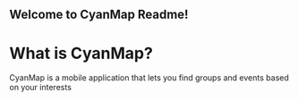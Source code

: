 ## Welcome to CyanMap Readme!
# What is CyanMap?
CyanMap is a mobile application that lets you find groups and events based on your interests
